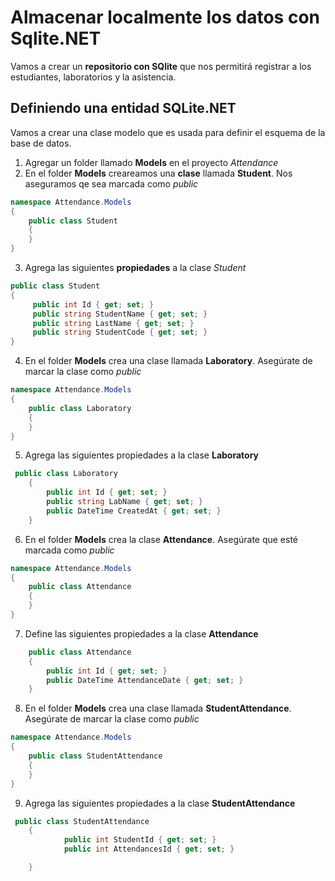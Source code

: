 # Almacenar localmente los datos con Sqlite.NET

Vamos a crear un **repositorio con SQlite** que nos permitirá registrar a los estudiantes, laboratorios y la asistencia.

## Definiendo una entidad SQLite.NET
Vamos a crear una clase modelo que es usada para definir el esquema de la base de datos.

1. Agregar un folder llamado **Models** en el proyecto *Attendance*
2. En el folder **Models** creareamos una **clase** llamada **Student**. Nos aseguramos qe sea marcada como *public*

```c#
namespace Attendance.Models
{
    public class Student
    {
    }
}
```

3. Agrega las siguientes **propiedades** a la clase *Student*

```c#
public class Student
{
     public int Id { get; set; }
     public string StudentName { get; set; }
     public string LastName { get; set; }
     public string StudentCode { get; set; }
}
```
4. En el folder **Models** crea una clase llamada **Laboratory**. Asegúrate de marcar la clase como *public*
```c#
namespace Attendance.Models
{
    public class Laboratory
    {
    }
}
```

5. Agrega las siguientes propiedades a la clase **Laboratory**
```c#
 public class Laboratory
    {
        public int Id { get; set; }
        public string LabName { get; set; }
        public DateTime CreatedAt { get; set; }
    }
```
6. En el folder **Models** crea la clase **Attendance**. Asegúrate que esté marcada como *public*

```c#
namespace Attendance.Models
{
    public class Attendance
    {
    }
}
```
7. Define las siguientes propiedades a la clase **Attendance**

```c#
    public class Attendance
    {      
        public int Id { get; set; }
        public DateTime AttendanceDate { get; set; }       
    }
```
8. En el folder **Models** crea una clase llamada **StudentAttendance**. Asegúrate de marcar la clase como *public*
```c#
namespace Attendance.Models
{
    public class StudentAttendance
    {
    }
}
```

9. Agrega las siguientes propiedades a la clase **StudentAttendance**
```c#
 public class StudentAttendance
    {        
            public int StudentId { get; set; }
            public int AttendancesId { get; set; }

    }
```

